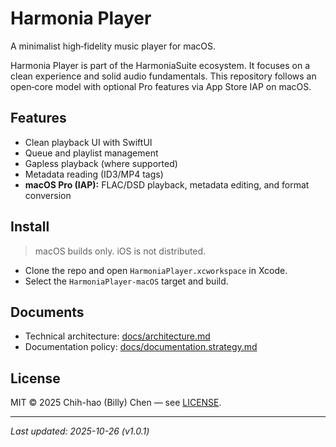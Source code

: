 # Harmonia Player

A minimalist high‑fidelity music player for macOS.

Harmonia Player is part of the HarmoniaSuite ecosystem. It focuses on a clean experience and solid audio fundamentals. This repository follows an open‑core model with optional Pro features via App Store IAP on macOS.

## Features

- Clean playback UI with SwiftUI
- Queue and playlist management
- Gapless playback (where supported)
- Metadata reading (ID3/MP4 tags)
- **macOS Pro (IAP):** FLAC/DSD playback, metadata editing, and format conversion

## Install

> macOS builds only. iOS is not distributed.

- Clone the repo and open `HarmoniaPlayer.xcworkspace` in Xcode.
- Select the `HarmoniaPlayer-macOS` target and build.

## Documents

- Technical architecture: [docs/architecture.md](./docs/architecture.md)
- Documentation policy: [docs/documentation.strategy.md](./docs/documentation.strategy.md)

## License

MIT © 2025 Chih-hao (Billy) Chen — see [LICENSE](./LICENSE).

---

_Last updated: 2025-10-26 (v1.0.1)_
